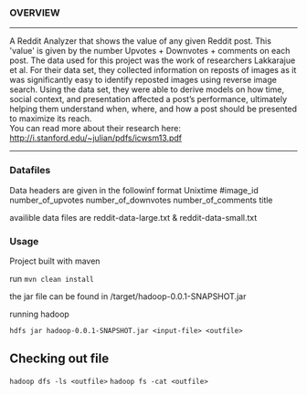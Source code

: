 ###  OVERVIEW
---

A Reddit Analyzer that shows the value of any given Reddit post. This 'value' is given by the number Upvotes + Downvotes + comments
on each post. The data used for this project was the work of researchers Lakkarajue et al. For their data set, they collected information
on reposts of images as it was significantly easy to identify reposted images using reverse image search.
Using the data set, they were able to derive models on how time, social context, and presentation affected
a post’s performance, ultimately helping them understand when, where, and how a post should be
presented to maximize its reach.   
You can read more about their research here: http://i.stanford.edu/~julian/pdfs/icwsm13.pdf   

---

### Datafiles 

Data headers are given in the followinf format 
Unixtime #image_id number_of_upvotes number_of_downvotes number_of_comments  title   

availible data files are reddit-data-large.txt & reddit-data-small.txt

### Usage

Project built with maven

run 
`mvn clean install` 

the jar file can be found in /target/hadoop-0.0.1-SNAPSHOT.jar

running hadoop 

`hdfs jar hadoop-0.0.1-SNAPSHOT.jar <input-file> <outfile>`


## Checking out file   
`hadoop dfs -ls <outfile>`
`hadoop fs -cat <outfile>`





